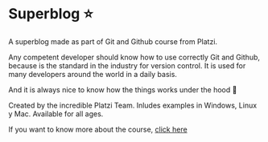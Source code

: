 # Superblog :star:

A superblog made as part of Git and Github course from Platzi.

Any competent developer should know how to use correctly Git and Github, because is the standard in the industry for version control. It is used for many developers around the world in a daily basis.

And it is always nice to know how the things works under the hood :eyes:

Created by the incredible Platzi Team. Inludes examples in Windows, Linux y Mac. Available for all ages.

If you want to know more about the course, <a href="https://platzi.com/cursos/git-github/" target="_blank" rel="noopener">click here</a>
